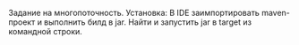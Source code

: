 Задание на многопоточность.
Установка: В IDE заимпортировать maven-проект и выполнить билд в jar. Найти и запустить jar в target из командной строки.